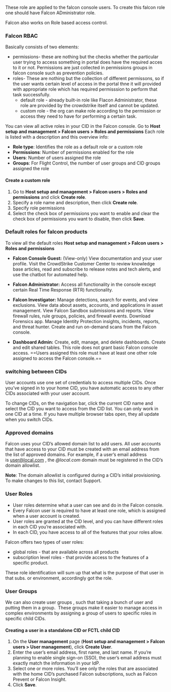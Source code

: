 
These role are applied to the falcon console users.
To create this falcon role one should have Falcon ADministrator role.

Falcon also works on Role based access control.

### Falcon RBAC
Basically consists of two elements:
- permissions- these are nothing but the checks whether the particular user trying to access something in portal does have the required acces to it or not. Permissions are just collected in permissions groups in falcon console such as prevention policies.
- roles- These are nothing but the collection of different permissons, so if the user wants certain level of access in the portal thne it will provided with appropriate role which has required permisssion to perform that task successfully.
  - default role - already built-in role like Flacon Administrator, these role are provided by the crowdstrike itself and cannot be updated.
  - custom role - the org can make role according to the permission or access they need to have for performing a certain task.

You can view all active roles in your CID in the Falcon console. 
Go to **Host setup and management > Falcon users > Roles and permissions**
Each role is listed with a description and this overview info:

- **Role type**: Identifies the role as a default role or a custom role
- **Permissions**: Number of permissions enabled for the role
- **Users**: Number of users assigned the role
- **Groups**: For Flight Control, the number of user groups and CID groups assigned the role

#### Create a custom role
1. Go to **Host setup and management > Falcon users > Roles and permissions** and click **Create role**.
2. Specify a role name and description, then click **Create role**.
3. Specify role permissions
4. Select the check box of permissions you want to enable and clear the check box of permissions you want to disable, then click **Save**.


### Default roles for falcon products

To view all the default roles 
**Host setup and management > Falcon users > Roles and permissions**

- **Falcon Console Guest:** (View-only) View documentation and your user profile. 
  Visit the CrowdStrike Customer Center to review knowledge base articles, read and subscribe to release notes and tech alerts, and use the chatbot for automated help.
  
- **Falcon Administrator:** Access all functionality in the console except certain Real Time Response (RTR) functionality.

- **Falcon Investigator:** Manage detections, search for events, and view exclusions. 
  View data about assets, accounts, and applications in asset management. 
  View Falcon Sandbox submissions and reports. View firewall rules, rule groups, policies, and firewall events. Download Forensics app. 
  Manage Identity Protection insights, incidents, reports, and threat hunter. 
  Create and run on-demand scans from the Falcon console.

- **Dashboard Admin:** Create, edit, manage, and delete dashboards. Create and edit shared tables.
  This role does not grant basic Falcon console access. 
  ==Users assigned this role must have at least one other role assigned to access the Falcon console.==

### switching between CIDs
User accounts use one set of credentials to access multiple CIDs. Once you’ve signed in to your home CID, you have automatic access to any other CIDs associated with your user account.

To change CIDs, on the navigation bar, click the current CID name and select the CID you want to access from the CID list. You can only work in one CID at a time. If you have multiple browser tabs open, they all update when you switch CIDs.


### Approved domains

Falcon uses your CID’s allowed domain list to add users. All user accounts that have access to your CID must be created with an email address from the list of approved domains. For example, if a user’s email address is user@local.com , the _@local.com_ domain must be registered in the CID’s domain allowlist.

**Note**: The domain allowlist is configured during a CID’s initial provisioning. To make changes to this list, contact Support.


### User Roles

- User roles determine what a user can see and do in the Falcon console. 
- Every Falcon user is required to have at least one role, which is assigned when a user account is created. 
- User roles are granted at the CID level, and you can have different roles in each CID you’re associated with. 
- In each CID, you have access to all of the features that your roles allow.

Falcon offers two types of user roles:
- global roles -  that are available across all products
- subscription level roles - that provide access to the features of a specific product.

These role identification will sum up that what is the purpose of that user in that subs. or environment, accordingly got the role.

### User Groups
We can also create user groups , such that taking a bunch of user and putting them in a group.
 These groups make it easier to manage access in complex environments by assigning a group of users to specific roles in specific child CIDs.


#### Creating a user in a standalone CID or FCTL child CID

1. On the **User management** page (**Host setup and management > Falcon users > User management**), click **Create User**.
2. Enter the user’s email address, first name, and last name. If you’re planning to enable single sign-on (SSO), the user’s email address must exactly match the information in your IdP.
3. Select one or more roles. You’ll see only the roles that are associated with the home CID’s purchased Falcon subscriptions, such as Falcon Prevent or Falcon Insight.
4. Click **Save**.
